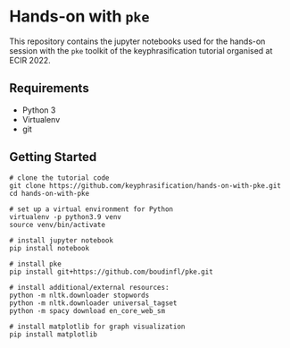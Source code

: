 # Hands-on with `pke`

This repository contains the jupyter notebooks used for the hands-on session with the `pke` toolkit of the keyphrasification tutorial organised at ECIR 2022.

## Requirements

 * Python 3
 * Virtualenv
 * git

## Getting Started

```
# clone the tutorial code
git clone https://github.com/keyphrasification/hands-on-with-pke.git
cd hands-on-with-pke

# set up a virtual environment for Python
virtualenv -p python3.9 venv
source venv/bin/activate

# install jupyter notebook
pip install notebook

# install pke
pip install git+https://github.com/boudinfl/pke.git

# install additional/external resources:
python -m nltk.downloader stopwords
python -m nltk.downloader universal_tagset
python -m spacy download en_core_web_sm

# install matplotlib for graph visualization
pip install matplotlib
```
